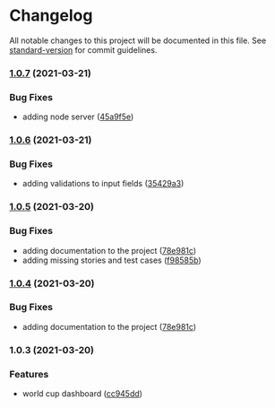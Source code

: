 # Changelog

All notable changes to this project will be documented in this file. See [standard-version](https://github.com/conventional-changelog/standard-version) for commit guidelines.

### [1.0.7](https://github.com/ventoji/world-cup-dashboard/compare/v1.0.6...v1.0.7) (2021-03-21)


### Bug Fixes

* adding node server ([45a9f5e](https://github.com/ventoji/world-cup-dashboard/commit/45a9f5e1a169132646fb5fb19d89f7a6f0bed105))

### [1.0.6](https://github.com/ventoji/world-cup-dashboard/compare/v1.0.5...v1.0.6) (2021-03-21)


### Bug Fixes

* adding validations to input fields ([35429a3](https://github.com/ventoji/world-cup-dashboard/commit/35429a3e620ff18ae8a790297153f2c36b02d7a6))

### [1.0.5](https://github.com/ventoji/world-cup-dashboard/compare/v1.0.3...v1.0.5) (2021-03-20)


### Bug Fixes

* adding documentation to the project ([78e981c](https://github.com/ventoji/world-cup-dashboard/commit/78e981c41b9b2cf2a4b337769db594a6dc309b1d))
* adding missing stories and test cases ([f98585b](https://github.com/ventoji/world-cup-dashboard/commit/f98585bc974ba665474f2d67f2e82644b6d99420))

### [1.0.4](https://github.com/ventoji/world-cup-dashboard/compare/v1.0.3...v1.0.4) (2021-03-20)


### Bug Fixes

* adding documentation to the project ([78e981c](https://github.com/ventoji/world-cup-dashboard/commit/78e981c41b9b2cf2a4b337769db594a6dc309b1d))

### 1.0.3 (2021-03-20)


### Features

* world cup dashboard ([cc945dd](https://github.com/ventoji/world-cup-dashboard/commit/cc945dd5997d22f2c17828fa7c1da3332e938673))
